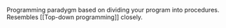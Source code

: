 Programming paradygm based on dividing your program into procedures.
Resembles [[Top-down programming]] closely.